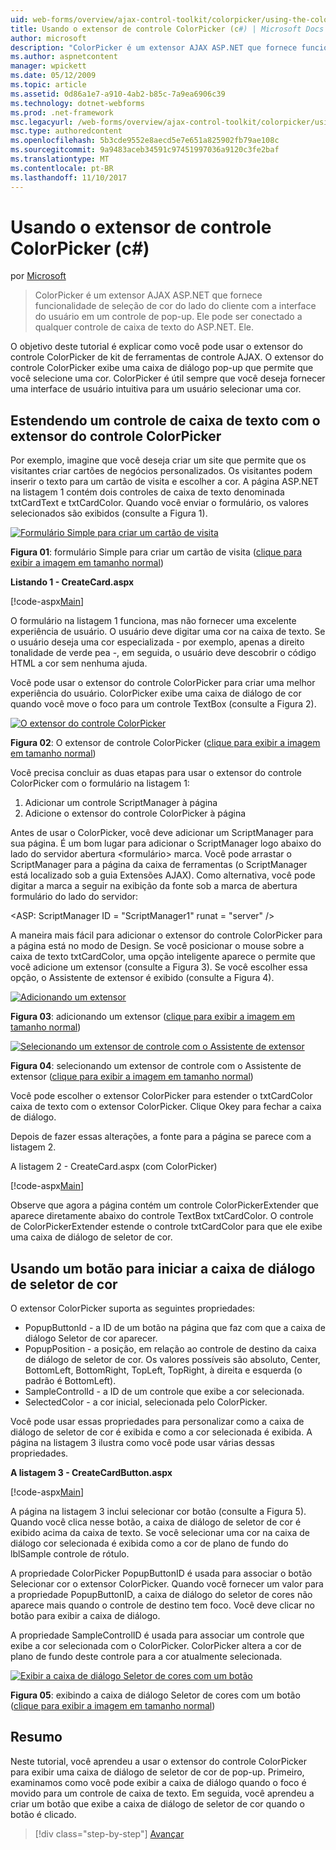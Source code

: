 ```yaml
---
uid: web-forms/overview/ajax-control-toolkit/colorpicker/using-the-colorpicker-control-extender-cs
title: Usando o extensor de controle ColorPicker (c#) | Microsoft Docs
author: microsoft
description: "ColorPicker é um extensor AJAX ASP.NET que fornece funcionalidade de seleção de cor do lado do cliente com a interface do usuário em um controle de pop-up. Ele pode ser anexado a qualquer ASP.NET..."
ms.author: aspnetcontent
manager: wpickett
ms.date: 05/12/2009
ms.topic: article
ms.assetid: 0d86a1e7-a910-4ab2-b85c-7a9ea6906c39
ms.technology: dotnet-webforms
ms.prod: .net-framework
msc.legacyurl: /web-forms/overview/ajax-control-toolkit/colorpicker/using-the-colorpicker-control-extender-cs
msc.type: authoredcontent
ms.openlocfilehash: 5b3cde9552e8aecd5e7e651a825902fb79ae108c
ms.sourcegitcommit: 9a9483aceb34591c97451997036a9120c3fe2baf
ms.translationtype: MT
ms.contentlocale: pt-BR
ms.lasthandoff: 11/10/2017
---
```

<a name="using-the-colorpicker-control-extender-c"></a>Usando o extensor de controle ColorPicker (c#)
====================
por [Microsoft](https://github.com/microsoft)

> ColorPicker é um extensor AJAX ASP.NET que fornece funcionalidade de seleção de cor do lado do cliente com a interface do usuário em um controle de pop-up. Ele pode ser conectado a qualquer controle de caixa de texto do ASP.NET. Ele.


O objetivo deste tutorial é explicar como você pode usar o extensor do controle ColorPicker de kit de ferramentas de controle AJAX. O extensor do controle ColorPicker exibe uma caixa de diálogo pop-up que permite que você selecione uma cor. ColorPicker é útil sempre que você deseja fornecer uma interface de usuário intuitiva para um usuário selecionar uma cor.

## <a name="extending-a-textbox-control-with-the-colorpicker-control-extender"></a>Estendendo um controle de caixa de texto com o extensor do controle ColorPicker

Por exemplo, imagine que você deseja criar um site que permite que os visitantes criar cartões de negócios personalizados. Os visitantes podem inserir o texto para um cartão de visita e escolher a cor. A página ASP.NET na listagem 1 contém dois controles de caixa de texto denominada txtCardText e txtCardColor. Quando você enviar o formulário, os valores selecionados são exibidos (consulte a Figura 1).


[![Formulário Simple para criar um cartão de visita](using-the-colorpicker-control-extender-cs/_static/image1.jpg)](using-the-colorpicker-control-extender-cs/_static/image1.png)

**Figura 01**: formulário Simple para criar um cartão de visita ([clique para exibir a imagem em tamanho normal](using-the-colorpicker-control-extender-cs/_static/image2.png))


**Listando 1 - CreateCard.aspx**

[!code-aspx[Main](using-the-colorpicker-control-extender-cs/samples/sample1.aspx)]

O formulário na listagem 1 funciona, mas não fornecer uma excelente experiência de usuário. O usuário deve digitar uma cor na caixa de texto. Se o usuário deseja uma cor especializada - por exemplo, apenas a direito tonalidade de verde pea -, em seguida, o usuário deve descobrir o código HTML a cor sem nenhuma ajuda.

Você pode usar o extensor do controle ColorPicker para criar uma melhor experiência do usuário. ColorPicker exibe uma caixa de diálogo de cor quando você move o foco para um controle TextBox (consulte a Figura 2).


[![O extensor do controle ColorPicker](using-the-colorpicker-control-extender-cs/_static/image2.jpg)](using-the-colorpicker-control-extender-cs/_static/image3.png)

**Figura 02**: O extensor de controle ColorPicker ([clique para exibir a imagem em tamanho normal](using-the-colorpicker-control-extender-cs/_static/image4.png))


Você precisa concluir as duas etapas para usar o extensor do controle ColorPicker com o formulário na listagem 1:

1. Adicionar um controle ScriptManager à página
2. Adicione o extensor do controle ColorPicker à página

Antes de usar o ColorPicker, você deve adicionar um ScriptManager para sua página. É um bom lugar para adicionar o ScriptManager logo abaixo do lado do servidor abertura &lt;formulário&gt; marca. Você pode arrastar o ScriptManager para a página da caixa de ferramentas (o ScriptManager está localizado sob a guia Extensões AJAX). Como alternativa, você pode digitar a marca a seguir na exibição da fonte sob a marca de abertura formulário do lado do servidor:

&lt;ASP: ScriptManager ID = "ScriptManager1" runat = "server" /&gt;

A maneira mais fácil para adicionar o extensor do controle ColorPicker para a página está no modo de Design. Se você posicionar o mouse sobre a caixa de texto txtCardColor, uma opção inteligente aparece o permite que você adicione um extensor (consulte a Figura 3). Se você escolher essa opção, o Assistente de extensor é exibido (consulte a Figura 4).


[![Adicionando um extensor](using-the-colorpicker-control-extender-cs/_static/image3.jpg)](using-the-colorpicker-control-extender-cs/_static/image5.png)

**Figura 03**: adicionando um extensor ([clique para exibir a imagem em tamanho normal](using-the-colorpicker-control-extender-cs/_static/image6.png))


[![Selecionando um extensor de controle com o Assistente de extensor](using-the-colorpicker-control-extender-cs/_static/image4.jpg)](using-the-colorpicker-control-extender-cs/_static/image7.png)

**Figura 04**: selecionando um extensor de controle com o Assistente de extensor ([clique para exibir a imagem em tamanho normal](using-the-colorpicker-control-extender-cs/_static/image8.png))


Você pode escolher o extensor ColorPicker para estender o txtCardColor caixa de texto com o extensor ColorPicker. Clique Okey para fechar a caixa de diálogo.

Depois de fazer essas alterações, a fonte para a página se parece com a listagem 2.

A listagem 2 - CreateCard.aspx (com ColorPicker)

[!code-aspx[Main](using-the-colorpicker-control-extender-cs/samples/sample2.aspx)]

Observe que agora a página contém um controle ColorPickerExtender que aparece diretamente abaixo do controle TextBox txtCardColor. O controle de ColorPickerExtender estende o controle txtCardColor para que ele exibe uma caixa de diálogo de seletor de cor.

## <a name="using-a-button-to-launch-the-color-picker-dialog"></a>Usando um botão para iniciar a caixa de diálogo de seletor de cor

O extensor ColorPicker suporta as seguintes propriedades:

- PopupButtonId - a ID de um botão na página que faz com que a caixa de diálogo Seletor de cor aparecer.
- PopupPosition - a posição, em relação ao controle de destino da caixa de diálogo de seletor de cor. Os valores possíveis são absoluto, Center, BottomLeft, BottomRight, TopLeft, TopRight, à direita e esquerda (o padrão é BottomLeft).
- SampleControlId - a ID de um controle que exibe a cor selecionada.
- SelectedColor - a cor inicial, selecionada pelo ColorPicker.

Você pode usar essas propriedades para personalizar como a caixa de diálogo de seletor de cor é exibida e como a cor selecionada é exibida. A página na listagem 3 ilustra como você pode usar várias dessas propriedades.

**A listagem 3 - CreateCardButton.aspx**

[!code-aspx[Main](using-the-colorpicker-control-extender-cs/samples/sample3.aspx)]

A página na listagem 3 inclui selecionar cor botão (consulte a Figura 5). Quando você clica nesse botão, a caixa de diálogo de seletor de cor é exibido acima da caixa de texto. Se você selecionar uma cor na caixa de diálogo cor selecionada é exibida como a cor de plano de fundo do lblSample controle de rótulo.

A propriedade ColorPicker PopupButtonID é usada para associar o botão Selecionar cor o extensor ColorPicker. Quando você fornecer um valor para a propriedade PopupButtonID, a caixa de diálogo do seletor de cores não aparece mais quando o controle de destino tem foco. Você deve clicar no botão para exibir a caixa de diálogo.

A propriedade SampleControlID é usada para associar um controle que exibe a cor selecionada com o ColorPicker. ColorPicker altera a cor de plano de fundo deste controle para a cor atualmente selecionada.


[![Exibir a caixa de diálogo Seletor de cores com um botão](using-the-colorpicker-control-extender-cs/_static/image5.jpg)](using-the-colorpicker-control-extender-cs/_static/image9.png)

**Figura 05**: exibindo a caixa de diálogo Seletor de cores com um botão ([clique para exibir a imagem em tamanho normal](using-the-colorpicker-control-extender-cs/_static/image10.png))


## <a name="summary"></a>Resumo

Neste tutorial, você aprendeu a usar o extensor do controle ColorPicker para exibir uma caixa de diálogo de seletor de cor de pop-up. Primeiro, examinamos como você pode exibir a caixa de diálogo quando o foco é movido para um controle de caixa de texto. Em seguida, você aprendeu a criar um botão que exibe a caixa de diálogo de seletor de cor quando o botão é clicado.

>[!div class="step-by-step"]
[Avançar](using-the-colorpicker-control-extender-vb.md)
